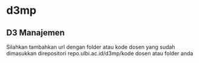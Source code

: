 # d3mp

## D3 Manajemen 
Silahkan tambahkan url dengan folder atau kode dosen yang sudah dimasukkan direpositori repo.ulbi.ac.id/d3mp/kode dosen atau folder anda

